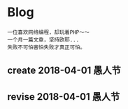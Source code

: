 # Blog
```
一位喜欢网络编程，却玩着PHP～～
一个月一篇文章，坚持欧耶...
失败不可怕害怕失败才真正可怕。
```
## create 2018-04-01 愚人节
## revise 2018-04-01 愚人节